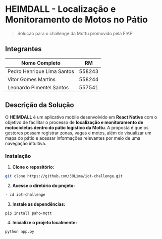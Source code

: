 # HEIMDALL - Localização e Monitoramento de Motos no Pátio
> Solução para o challenge da Mottu promovido pela FIAP

## Integrantes

| Nome Completo               | RM       |
|-----------------------------|----------|
| Pedro Henrique Lima Santos  | 558243   |
| Vitor Gomes Martins         | 558244   |
| Leonardo Pimentel Santos    | 557541   |

## Descrição da Solução

O **HEIMDALL** é um aplicativo mobile desenvolvido em **React Native** com o objetivo de facilitar o processo de **localização e monitoramento de motocicletas dentro do pátio logístico da Mottu**. A proposta é que os gestores possam registrar zonas, vagas e motos, além de visualizar um mapa do pátio e acessar informações relevantes por meio de uma navegação intuitiva.


### Instalação

1. **Clone o repositório:**

```bash
git clone https://github.com/30Lima/iot-challenge.git
```
2. **Acesse o diretório do projeto:**

```bash
- cd iot-challenge
```

3. **Instale as dependências:**

```bash
pip install paho-mqtt
```

4. **Inicialize o projeto localmente:**

```bash
python app.py
```